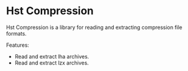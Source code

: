# Hst Compression

Hst Compression is a library for reading and extracting compression file formats.

Features:
- Read and extract lha archives.
- Read and extract lzx archives.